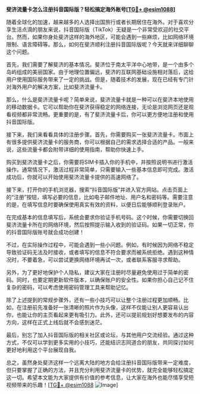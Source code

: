 **斐济流量卡怎么注册抖音国际版？轻松搞定海外账号[[TG💪+ @esim1088](https://t.me/s/esim1088)]**

随着全球化的加速，越来越多的人选择出国旅行或者长期居住在海外。对于喜欢分享生活点滴的朋友来说，抖音国际版（TikTok）无疑是一个非常受欢迎的社交平台。然而，如果你身处斐济这样的海外地区，可能会遇到一些麻烦，比如网络环境限制、语言障碍等。那么，如何在斐济顺利注册抖音国际版呢？今天就来详细聊聊这个问题。

首先，我们需要了解斐济的基本情况。斐济位于南太平洋中心地带，是一个由多个岛屿组成的美丽国家。由于地理位置偏远，斐济的互联网基础设施相对落后，这给用户使用国际服务带来了一定的挑战。但是，随着技术的发展，现在已经有专门针对海外用户的解决方案，比如斐济流量卡。

那么，什么是斐济流量卡呢？简单来说，斐济流量卡就是一种可以在斐济本地使用的移动数据卡。它可以帮助你在斐济获得稳定的网络连接，无论是浏览网页还是观看视频都非常流畅。更重要的是，有了斐济流量卡后，你可以更方便地注册和使用抖音国际版。

接下来，我们来看看具体的注册步骤。首先，你需要购买一张斐济流量卡。市面上有很多提供斐济流量卡的服务商，你可以根据自己的需求选择合适的产品。一般来说，这些流量卡都会附带详细的使用指南，帮助你快速上手。

购买到斐济流量卡之后，你需要将SIM卡插入你的手机中，并按照说明书进行激活操作。通常情况下，激活过程非常简单，只需要输入一些基本信息即可完成。激活成功后，你就可以开始使用斐济流量卡提供的高速网络了。

接下来，打开你的手机浏览器，搜索“抖音国际版”并进入官方网站。点击页面上的“注册”按钮，填写必要的信息，比如电子邮件地址、用户名和密码等。需要注意的是，在填写信息时要确保使用真实有效的资料，以便日后能够顺利登录账户。

在完成基本的信息填写后，系统会要求你验证手机号码。这个时候，你需要切换回斐济流量卡所在的网络环境，然后按照提示输入收到的验证码。如果一切正常，你的抖音国际版账号就会成功创建！

不过，在实际操作过程中，可能会遇到一些小问题。例如，有时候因为网络不稳定导致验证码无法及时接收，或者填写的信息不符合要求而被系统拒绝。遇到这种情况时，不要着急，可以尝试更换网络环境再试一次，或者联系客服寻求帮助。

另外，为了更好地保护个人隐私，建议大家在注册时尽量避免使用过于简单的密码。同时，也要定期更新软件版本，以确保账户的安全性。如果你担心自己记不住复杂的密码，可以考虑使用密码管理工具来帮助记忆。

除了上述提到的常规步骤外，还有一些小技巧可以让整个注册过程更加顺畅。比如，在注册前先准备好一张清晰的照片作为头像，这样不仅能让别人更容易认出你，也能让你的主页看起来更有吸引力。此外，还可以提前规划好想要发布的内容方向，这样在正式上线后就不会感到迷茫。

最后，别忘了加入抖音国际版的相关社区或论坛，与其他用户交流经验。通过这种方式，不仅可以学到更多实用的小技巧，还能结识志同道合的朋友，共同探讨如何更好地利用这个平台展现自我。

总之，虽然身处斐济这样一个远离大陆的地方会给注册抖音国际版带来一定难度，但只要掌握了正确的方法，并且充分利用斐济流量卡的优势，就完全能够轻松搞定这一切。希望本文能为大家提供有价值的参考信息，让大家在海外也能尽情享受短视频带来的乐趣！[[TG💪+ @esim1088](https://t.me/s/esim1088) ![Image](https://i.postimg.cc/4NQfJmqS/Snipaste-2025-05-13-00-14-12.png)]